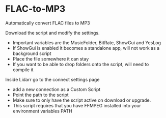 # FLAC-to-MP3
Automatically convert FLAC files to MP3

Download the script and modify the settings.
* Important variables are the MusicFolder, BitRate, ShowGui and YesLog
* If ShowGui is enabled it becomes a standalone app, will not work as a background script
* Place the file somewhere it can stay
* If you want to be able to drop folders onto the script, will need to compile it

Inside Lidarr go to the connect settings page
* add a new connection as a Custom Script
* Point the path to the script
* Make sure to only have the script active on download or upgrade.
* This script requires that you have FFMPEG installed into your environment variables PATH
